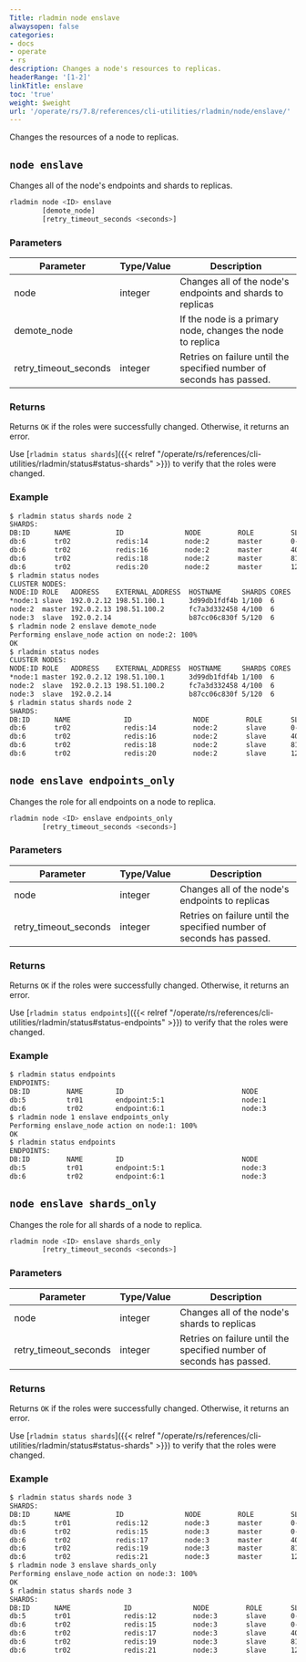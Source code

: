 ```yaml
---
Title: rladmin node enslave
alwaysopen: false
categories:
- docs
- operate
- rs
description: Changes a node's resources to replicas.
headerRange: '[1-2]'
linkTitle: enslave
toc: 'true'
weight: $weight
url: '/operate/rs/7.8/references/cli-utilities/rladmin/node/enslave/'
---
```


Changes the resources of a node to replicas.

## `node enslave`

Changes all of the node's endpoints and shards to replicas.

``` sh
rladmin node <ID> enslave
        [demote_node]
        [retry_timeout_seconds <seconds>]
```

### Parameters

| Parameter             | Type/Value                     | Description                                                                               |
|-----------------------|--------------------------------|-------------------------------------------------------------------------------------------|
| node                  | integer                        | Changes all of the node's endpoints and shards to replicas             |
| demote_node           |                                | If the node is a primary node, changes the node to replica                     |
| retry_timeout_seconds | integer                        | Retries on failure until the specified number of seconds has passed.                    |

### Returns

Returns `OK` if the roles were successfully changed. Otherwise, it returns an error.

Use [`rladmin status shards`]({{< relref "/operate/rs/references/cli-utilities/rladmin/status#status-shards" >}}) to verify that the roles were changed.

### Example

```sh
$ rladmin status shards node 2
SHARDS:
DB:ID      NAME           ID               NODE         ROLE         SLOTS                  USED_MEMORY            STATUS
db:6       tr02           redis:14         node:2       master       0-4095                 3.2MB                  OK
db:6       tr02           redis:16         node:2       master       4096-8191              3.12MB                 OK
db:6       tr02           redis:18         node:2       master       8192-12287             3.16MB                 OK
db:6       tr02           redis:20         node:2       master       12288-16383            3.12MB                 OK
$ rladmin status nodes
CLUSTER NODES:
NODE:ID ROLE   ADDRESS    EXTERNAL_ADDRESS  HOSTNAME     SHARDS CORES       FREE_RAM         PROVISIONAL_RAM  VERSION   STATUS
*node:1 slave  192.0.2.12 198.51.100.1      3d99db1fdf4b 1/100  6           14.43GB/19.54GB  10.87GB/16.02GB  6.2.12-37 OK
node:2  master 192.0.2.13 198.51.100.2      fc7a3d332458 4/100  6           14.43GB/19.54GB  10.88GB/16.02GB  6.2.12-37 OK
node:3  slave  192.0.2.14                   b87cc06c830f 5/120  6           14.43GB/19.54GB  10.83GB/16.02GB  6.2.12-37 OK
$ rladmin node 2 enslave demote_node
Performing enslave_node action on node:2: 100%
OK
$ rladmin status nodes
CLUSTER NODES:
NODE:ID ROLE   ADDRESS    EXTERNAL_ADDRESS  HOSTNAME     SHARDS CORES       FREE_RAM         PROVISIONAL_RAM  VERSION   STATUS
*node:1 master 192.0.2.12 198.51.100.1      3d99db1fdf4b 1/100  6           14.72GB/19.54GB  10.91GB/16.02GB  6.2.12-37 OK
node:2  slave  192.0.2.13 198.51.100.2      fc7a3d332458 4/100  6           14.72GB/19.54GB  11.17GB/16.02GB  6.2.12-37 OK
node:3  slave  192.0.2.14                   b87cc06c830f 5/120  6           14.72GB/19.54GB  10.92GB/16.02GB  6.2.12-37 OK
$ rladmin status shards node 2
SHARDS:
DB:ID      NAME             ID               NODE         ROLE       SLOTS                  USED_MEMORY            STATUS
db:6       tr02             redis:14         node:2       slave      0-4095                 2.99MB                 OK
db:6       tr02             redis:16         node:2       slave      4096-8191              3.01MB                 OK
db:6       tr02             redis:18         node:2       slave      8192-12287             2.93MB                 OK
db:6       tr02             redis:20         node:2       slave      12288-16383            3.06MB                 OK
```

## `node enslave endpoints_only`

Changes the role for all endpoints on a node to replica.

``` sh
rladmin node <ID> enslave endpoints_only
        [retry_timeout_seconds <seconds>]
```

### Parameters

| Parameter             | Type/Value                     | Description                                                                               |
|-----------------------|--------------------------------|-------------------------------------------------------------------------------------------|
| node                  | integer                        | Changes all of the node's endpoints to replicas                        |
| retry_timeout_seconds | integer                        | Retries on failure until the specified number of seconds has passed.                    |

### Returns

Returns `OK` if the roles were successfully changed. Otherwise, it returns an error.

Use [`rladmin status endpoints`]({{< relref "/operate/rs/references/cli-utilities/rladmin/status#status-endpoints" >}}) to verify that the roles were changed.

### Example

```sh
$ rladmin status endpoints
ENDPOINTS:
DB:ID         NAME        ID                             NODE            ROLE                                       SSL       
db:5          tr01        endpoint:5:1                   node:1          single                                     No        
db:6          tr02        endpoint:6:1                   node:3          all-master-shards                          No        
$ rladmin node 1 enslave endpoints_only
Performing enslave_node action on node:1: 100%
OK
$ rladmin status endpoints
ENDPOINTS:
DB:ID         NAME        ID                             NODE            ROLE                                       SSL       
db:5          tr01        endpoint:5:1                   node:3          single                                     No        
db:6          tr02        endpoint:6:1                   node:3          all-master-shards                          No       
```

## `node enslave shards_only`

Changes the role for all shards of a node to replica.

``` sh
rladmin node <ID> enslave shards_only
        [retry_timeout_seconds <seconds>]
```

### Parameters

| Parameter             | Type/Value                     | Description                                                                               |
|-----------------------|--------------------------------|-------------------------------------------------------------------------------------------|
| node                  | integer                        | Changes all of the node's shards to replicas                          |
| retry_timeout_seconds | integer                        | Retries on failure until the specified number of seconds has passed.                    |

### Returns

Returns `OK` if the roles were successfully changed. Otherwise, it returns an error.

Use [`rladmin status shards`]({{< relref "/operate/rs/references/cli-utilities/rladmin/status#status-shards" >}}) to verify that the roles were changed.

### Example

```sh
$ rladmin status shards node 3
SHARDS:
DB:ID      NAME           ID               NODE         ROLE         SLOTS                  USED_MEMORY            STATUS     
db:5       tr01           redis:12         node:3       master       0-16383                3.04MB                 OK         
db:6       tr02           redis:15         node:3       master       0-4095                 4.13MB                 OK         
db:6       tr02           redis:17         node:3       master       4096-8191              4.13MB                 OK         
db:6       tr02           redis:19         node:3       master       8192-12287             4.13MB                 OK         
db:6       tr02           redis:21         node:3       master       12288-16383            4.13MB                 OK         
$ rladmin node 3 enslave shards_only
Performing enslave_node action on node:3: 100%
OK
$ rladmin status shards node 3
SHARDS:
DB:ID      NAME             ID               NODE         ROLE       SLOTS                  USED_MEMORY            STATUS     
db:5       tr01             redis:12         node:3       slave      0-16383                2.98MB                 OK         
db:6       tr02             redis:15         node:3       slave      0-4095                 4.23MB                 OK         
db:6       tr02             redis:17         node:3       slave      4096-8191              4.11MB                 OK         
db:6       tr02             redis:19         node:3       slave      8192-12287             4.19MB                 OK         
db:6       tr02             redis:21         node:3       slave      12288-16383            4.27MB                 OK
```

